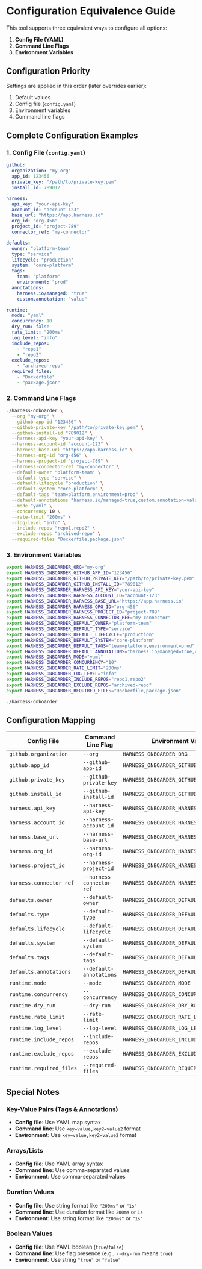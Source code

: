 # Configuration Equivalence Guide

This tool supports three equivalent ways to configure all options:

1. **Config File (YAML)**
2. **Command Line Flags**
3. **Environment Variables**

## Configuration Priority

Settings are applied in this order (later overrides earlier):
1. Default values
2. Config file (`config.yaml`)
3. Environment variables
4. Command line flags

## Complete Configuration Examples

### 1. Config File (`config.yaml`)

```yaml
github:
  organization: "my-org"
  app_id: 123456
  private_key: "/path/to/private-key.pem"
  install_id: 789012

harness:
  api_key: "your-api-key"
  account_id: "account-123"
  base_url: "https://app.harness.io"
  org_id: "org-456"
  project_id: "project-789"
  connector_ref: "my-connector"

defaults:
  owner: "platform-team"
  type: "service"
  lifecycle: "production"
  system: "core-platform"
  tags:
    team: "platform"
    environment: "prod"
  annotations:
    harness.io/managed: "true"
    custom.annotation: "value"

runtime:
  mode: "yaml"
  concurrency: 10
  dry_run: false
  rate_limit: "200ms"
  log_level: "info"
  include_repos:
    - "repo1"
    - "repo2"
  exclude_repos:
    - "archived-repo"
  required_files:
    - "Dockerfile"
    - "package.json"
```

### 2. Command Line Flags

```bash
./harness-onboarder \
  --org "my-org" \
  --github-app-id "123456" \
  --github-private-key "/path/to/private-key.pem" \
  --github-install-id "789012" \
  --harness-api-key "your-api-key" \
  --harness-account-id "account-123" \
  --harness-base-url "https://app.harness.io" \
  --harness-org-id "org-456" \
  --harness-project-id "project-789" \
  --harness-connector-ref "my-connector" \
  --default-owner "platform-team" \
  --default-type "service" \
  --default-lifecycle "production" \
  --default-system "core-platform" \
  --default-tags "team=platform,environment=prod" \
  --default-annotations "harness.io/managed=true,custom.annotation=value" \
  --mode "yaml" \
  --concurrency 10 \
  --rate-limit "200ms" \
  --log-level "info" \
  --include-repos "repo1,repo2" \
  --exclude-repos "archived-repo" \
  --required-files "Dockerfile,package.json"
```

### 3. Environment Variables

```bash
export HARNESS_ONBOARDER_ORG="my-org"
export HARNESS_ONBOARDER_GITHUB_APP_ID="123456"
export HARNESS_ONBOARDER_GITHUB_PRIVATE_KEY="/path/to/private-key.pem"
export HARNESS_ONBOARDER_GITHUB_INSTALL_ID="789012"
export HARNESS_ONBOARDER_HARNESS_API_KEY="your-api-key"
export HARNESS_ONBOARDER_HARNESS_ACCOUNT_ID="account-123"
export HARNESS_ONBOARDER_HARNESS_BASE_URL="https://app.harness.io"
export HARNESS_ONBOARDER_HARNESS_ORG_ID="org-456"
export HARNESS_ONBOARDER_HARNESS_PROJECT_ID="project-789"
export HARNESS_ONBOARDER_HARNESS_CONNECTOR_REF="my-connector"
export HARNESS_ONBOARDER_DEFAULT_OWNER="platform-team"
export HARNESS_ONBOARDER_DEFAULT_TYPE="service"
export HARNESS_ONBOARDER_DEFAULT_LIFECYCLE="production"
export HARNESS_ONBOARDER_DEFAULT_SYSTEM="core-platform"
export HARNESS_ONBOARDER_DEFAULT_TAGS="team=platform,environment=prod"
export HARNESS_ONBOARDER_DEFAULT_ANNOTATIONS="harness.io/managed=true,custom.annotation=value"
export HARNESS_ONBOARDER_MODE="yaml"
export HARNESS_ONBOARDER_CONCURRENCY="10"
export HARNESS_ONBOARDER_RATE_LIMIT="200ms"
export HARNESS_ONBOARDER_LOG_LEVEL="info"
export HARNESS_ONBOARDER_INCLUDE_REPOS="repo1,repo2"
export HARNESS_ONBOARDER_EXCLUDE_REPOS="archived-repo"
export HARNESS_ONBOARDER_REQUIRED_FILES="Dockerfile,package.json"

./harness-onboarder
```

## Configuration Mapping

| Config File | Command Line Flag | Environment Variable |
|-------------|-------------------|---------------------|
| `github.organization` | `--org` | `HARNESS_ONBOARDER_ORG` |
| `github.app_id` | `--github-app-id` | `HARNESS_ONBOARDER_GITHUB_APP_ID` |
| `github.private_key` | `--github-private-key` | `HARNESS_ONBOARDER_GITHUB_PRIVATE_KEY` |
| `github.install_id` | `--github-install-id` | `HARNESS_ONBOARDER_GITHUB_INSTALL_ID` |
| `harness.api_key` | `--harness-api-key` | `HARNESS_ONBOARDER_HARNESS_API_KEY` |
| `harness.account_id` | `--harness-account-id` | `HARNESS_ONBOARDER_HARNESS_ACCOUNT_ID` |
| `harness.base_url` | `--harness-base-url` | `HARNESS_ONBOARDER_HARNESS_BASE_URL` |
| `harness.org_id` | `--harness-org-id` | `HARNESS_ONBOARDER_HARNESS_ORG_ID` |
| `harness.project_id` | `--harness-project-id` | `HARNESS_ONBOARDER_HARNESS_PROJECT_ID` |
| `harness.connector_ref` | `--harness-connector-ref` | `HARNESS_ONBOARDER_HARNESS_CONNECTOR_REF` |
| `defaults.owner` | `--default-owner` | `HARNESS_ONBOARDER_DEFAULT_OWNER` |
| `defaults.type` | `--default-type` | `HARNESS_ONBOARDER_DEFAULT_TYPE` |
| `defaults.lifecycle` | `--default-lifecycle` | `HARNESS_ONBOARDER_DEFAULT_LIFECYCLE` |
| `defaults.system` | `--default-system` | `HARNESS_ONBOARDER_DEFAULT_SYSTEM` |
| `defaults.tags` | `--default-tags` | `HARNESS_ONBOARDER_DEFAULT_TAGS` |
| `defaults.annotations` | `--default-annotations` | `HARNESS_ONBOARDER_DEFAULT_ANNOTATIONS` |
| `runtime.mode` | `--mode` | `HARNESS_ONBOARDER_MODE` |
| `runtime.concurrency` | `--concurrency` | `HARNESS_ONBOARDER_CONCURRENCY` |
| `runtime.dry_run` | `--dry-run` | `HARNESS_ONBOARDER_DRY_RUN` |
| `runtime.rate_limit` | `--rate-limit` | `HARNESS_ONBOARDER_RATE_LIMIT` |
| `runtime.log_level` | `--log-level` | `HARNESS_ONBOARDER_LOG_LEVEL` |
| `runtime.include_repos` | `--include-repos` | `HARNESS_ONBOARDER_INCLUDE_REPOS` |
| `runtime.exclude_repos` | `--exclude-repos` | `HARNESS_ONBOARDER_EXCLUDE_REPOS` |
| `runtime.required_files` | `--required-files` | `HARNESS_ONBOARDER_REQUIRED_FILES` |

## Special Notes

### Key-Value Pairs (Tags & Annotations)
- **Config file**: Use YAML map syntax
- **Command line**: Use `key=value,key2=value2` format
- **Environment**: Use `key=value,key2=value2` format

### Arrays/Lists
- **Config file**: Use YAML array syntax
- **Command line**: Use comma-separated values
- **Environment**: Use comma-separated values

### Duration Values
- **Config file**: Use string format like `"200ms"` or `"1s"`
- **Command line**: Use duration format like `200ms` or `1s`
- **Environment**: Use string format like `"200ms"` or `"1s"`

### Boolean Values
- **Config file**: Use YAML boolean (`true`/`false`)
- **Command line**: Use flag presence (e.g., `--dry-run` means `true`)
- **Environment**: Use string `"true"` or `"false"`